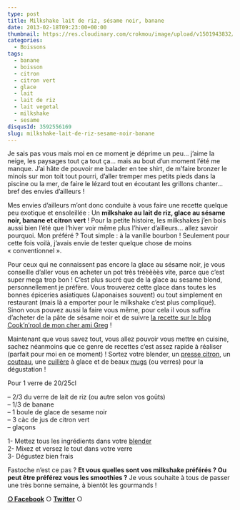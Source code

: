 ```yaml
---
type: post
title: Milkshake lait de riz, sésame noir, banane
date: 2013-02-18T09:23:00+00:00
thumbnail: https://res.cloudinary.com/crokmou/image/upload/v1501943832/20130217_milkshake_sesame_noir_banane_citron_vert_0030.jpg
categories: 
  - Boissons
tags: 
  - banane
  - boisson
  - citron
  - citron vert
  - glace
  - lait
  - lait de riz
  - lait vegetal
  - milkshake
  - sesame
disqusId: 3592556169
slug: milkshake-lait-de-riz-sesame-noir-banane
---
```


Je sais pas vous mais moi en ce moment je déprime un peu… j’aime la neige, les paysages tout ça tout ça… mais au bout d’un moment l’été me manque. J’ai hâte de pouvoir me balader en tee shirt, de m’faire bronzer le minois sur mon toit tout pourri, d’aller tremper mes petits pieds dans la piscine ou la mer, de faire le lézard tout en écoutant les grillons chanter… bref des envies d’ailleurs !

Mes envies d’ailleurs m’ont donc conduite à vous faire une recette quelque peu exotique et ensoleillée : Un **milkshake au lait de riz, glace au sésame noir, banane et citron vert** ! Pour la petite histoire, les milkshakes j’en bois aussi bien l’été que l’hiver voir même plus l’hiver d’ailleurs… allez savoir pourquoi. Mon préféré ? Tout simple : à la vanille bourbon ! Seulement pour cette fois voilà, j’avais envie de tester quelque chose de moins « conventionnel ».

Pour ceux qui ne connaissent pas encore la glace au sésame noir, je vous conseille d’aller vous en acheter un pot très trèèèèès vite, parce que c’est super mega trop bon ! C’est plus sucré que de la glace au sesame blond, personnellement je préfère. Vous trouverez cette glace dans toutes les bonnes épiceries asiatiques (Japonaises souvent) ou tout simplement en restaurant (mais là a emporter pour le milkshake c’est plus compliqué). Sinon vous pouvez aussi la faire vous même, pour cela il vous suffira d’acheter de la pâte de sésame noir et de suivre [la recette sur le blog Cook’n’rool de mon cher ami Greg](http://cookandroll.canalblog.com/archives/2011/04/20/20941841.html) !

Maintenant que vous savez tout, vous allez pouvoir vous mettre en cuisine, sachez néanmoins que ce genre de recettes c’est assez rapide à réaliser (parfait pour moi en ce moment) ! Sortez votre blender, un [presse citron](http://www.rueducommerce.fr/index/presse%20citron), un [couteau](http://www.rueducommerce.fr/m/pl/malid:43774603), une [cuillère](http://www.rueducommerce.fr/m/pl/malid:43774626) à glace et de beaux [mugs](http://www.rueducommerce.fr/m/pl/malid:4769906) (ou verres) pour la dégustation !

Pour 1 verre de 20/25cl

– 2/3 du verre de lait de riz (ou autre selon vos goûts)  
– 1/3 de banane  
– 1 boule de glace de sesame noir  
– 3 càc de jus de citron vert  
– glaçons

1- Mettez tous les ingrédients dans votre [blender](http://www.rueducommerce.fr/m/pl/malid:9633603)  
2- Mixez et versez le tout dans votre verre  
3- Dégustez bien frais

Fastoche n’est ce pas ? **Et vous quelles sont vos milkshake préférés ? Ou peut être préférez vous les smoothies ?** Je vous souhaite à tous de passer une très bonne semaine, à bientôt les gourmands !

[**○<span style="font-size: xx-small; margin: 0px; outline: 0px; padding: 0px;"><span style="font-family: Arial, Helvetica, sans-serif; margin: 0px; outline: 0px; padding: 0px;"> </span></span>Facebook**](https://www.facebook.com/pages/CroKMou/148093255259077) ○ [**Twitter**](https://twitter.com/Crokmou) ○